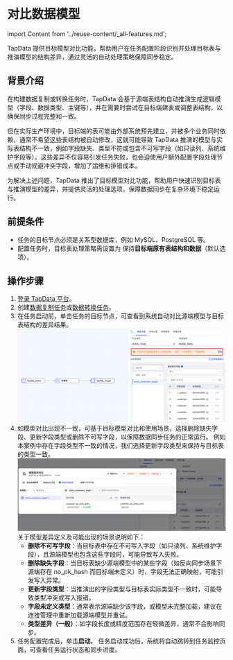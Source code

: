# 对比数据模型

import Content from '../reuse-content/_all-features.md';

<Content />

TapData 提供目标模型对比功能，帮助用户在任务配置阶段识别并处理目标表与推演模型的结构差异，通过灵活的自动处理策略保障同步稳定。

## 背景介绍

在构建数据复制或转换任务时，TapData 会基于源端表结构自动推演生成逻辑模型（字段、数据类型、主键等），并在需要时尝试在目标端建表或调整表结构，以确保同步过程完整和一致。

但在实际生产环境中，目标端的表可能由外部系统预先建立，并被多个业务同时依赖，通常不希望这些表结构被自动修改，这就可能导致 TapData 推演的模型与实际表结构不一致，例如字段缺失、类型不符或包含不可写字段（如只读列、系统维护字段等）。这些差异不仅容易引发任务失败，也会迫使用户额外配置字段处理节点或手动规避冲突字段，增加了运维和排错成本。

为解决上述问题，TapData 推出了目标模型对比功能，帮助用户快速识别目标表与推演模型的差异，并提供灵活的处理选项，保障数据同步在复杂环境下稳定运行。

## 前提条件

- 任务的目标节点必须是关系型数据库，例如 MySQL、PostgreSQL 等。
- 配置任务时，目标表处理策略需设置为 保持**目标端原有表结构和数据**（默认选项）。

## 操作步骤

1. [登录 TapData 平台](log-in.md)。
2. 创建[数据复制任务](copy-data/create-task.md)或[数据转换任务](data-development/create-task.md)。
3. 在任务启动前，单击任务的目标节点，可查看到系统自动对比源端模型与目标表结构的差异结果。
![目标模型对比结果](../images/data_comparison_result.png)
4. 如模型对比出现不一致，可基于目标模型对比和使用场景，选择删除缺失字段、更新字段类型或删除不可写字段，以保障数据同步任务的正常运行。
 例如本案例中存在字段类型不一致的情况，我们选择更新字段类型来保持与目标表的类型一致。
![目标模型对比处理选项](../images/data_comparison_handle.png)
 关于模型差异定义及可能出现的场景说明如下：
   - **删除不可写字段**：当目标表中存在不可写入字段（如只读列、系统维护字段），且源端模型也包含这些字段时，可能导致写入失败。
   - **删除缺失字段**：当目标表缺少源端模型中的某些字段（如反向同步场景下源端存在 no_pk_hash 而目标端未定义）时，字段无法正确映射，可能引发写入异常。
   - **更新字段类型**：当推演出的字段类型与目标表实际类型不一致时，可能导致类型冲突或写入报错。
   - **字段未定义类型**：通常表示源端缺少该字段，或模型未完整加载，建议在连接管理中重新加载源端模型并重试。
   - **类型差异（一般）**：如字段长度或精度范围存在轻微差异，通常不会影响同步。
5. 任务配置完成后，单击**启动**。
 任务启动成功后，系统将自动跳转到任务监控页面，可查看任务运行状态和同步进度。
